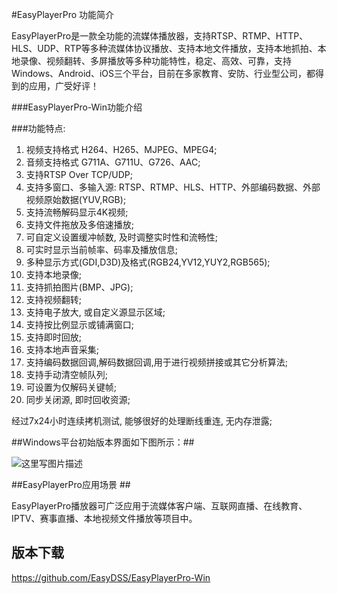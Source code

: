 

#EasyPlayerPro 功能简介

EasyPlayerPro是一款全功能的流媒体播放器，支持RTSP、RTMP、HTTP、HLS、UDP、RTP等多种流媒体协议播放、支持本地文件播放，支持本地抓拍、本地录像、视频翻转、多屏播放等多种功能特性，稳定、高效、可靠，支持Windows、Android、iOS三个平台，目前在多家教育、安防、行业型公司，都得到的应用，广受好评！

###EasyPlayerPro-Win功能介绍

###功能特点:   
1.	视频支持格式 H264、H265、MJPEG、MPEG4;  
2.	音频支持格式 G711A、G711U、G726、AAC;  
3.	支持RTSP Over TCP/UDP;  
4.	支持多窗口、多输入源:  RTSP、RTMP、HLS、HTTP、外部编码数据、外部视频原始数据(YUV,RGB);  
5.	支持流畅解码显示4K视频;  
6.	支持文件拖放及多倍速播放;  
7.	可自定义设置缓冲帧数, 及时调整实时性和流畅性;  
8.	可实时显示当前帧率、码率及播放信息;  
9.	多种显示方式(GDI,D3D)及格式(RGB24,YV12,YUY2,RGB565);  
10.	支持本地录像;  
11.	支持抓拍图片(BMP、JPG);  
12.	支持视频翻转;  
13.	支持电子放大, 或自定义源显示区域;  
14.	支持按比例显示或铺满窗口;  
15.	支持即时回放;  
16.	支持本地声音采集;  
17.	支持编码数据回调,解码数据回调,用于进行视频拼接或其它分析算法;  
18.	支持手动清空帧队列;  
19.	可设置为仅解码关键帧;  
20.	同步关闭源, 即时回收资源;  


经过7x24小时连续拷机测试,  能够很好的处理断线重连, 无内存泄露;



##Windows平台初始版本界面如下图所示：##

![这里写图片描述](http://img.blog.csdn.net/20171205100622391?watermark/2/text/aHR0cDovL2Jsb2cuY3Nkbi5uZXQvZ2F2aW4xMDEw/font/5a6L5L2T/fontsize/400/fill/I0JBQkFCMA==/dissolve/70/gravity/SouthEast)

##EasyPlayerPro应用场景 ##

EasyPlayerPro播放器可广泛应用于流媒体客户端、互联网直播、在线教育、IPTV、赛事直播、本地视频文件播放等项目中。



## 版本下载 ##
https://github.com/EasyDSS/EasyPlayerPro-Win